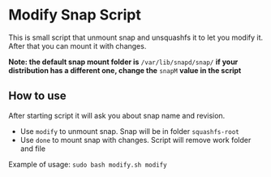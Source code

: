 # Modify Snap Script
This is small script that unmount snap and unsquashfs it to let you modify it. After that you can mount it with changes.

**Note: the default snap mount folder is** `/var/lib/snapd/snap/` **if your distribution has a different one, change the**  `snapM` **value in the script**
## How to use
After starting script it will ask you about snap name and revision.
* Use `modify` to unmount snap. Snap will be in folder `squashfs-root`
* Use `done` to mount snap with changes. Script will remove work folder and file

Example of usage: `sudo bash modify.sh modify`
